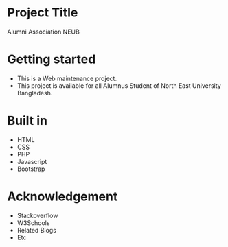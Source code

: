 # Project Title
Alumni Association NEUB

# Getting started
<ul> 
  <li> This is a Web maintenance project. </li>
  <li> This project is available for all Alumnus Student of North East University Bangladesh. </li>
</ul>

# Built in

<ul> 
  
  <li> HTML </li>
  <li> CSS </li> 
  <li> PHP </li>
  <li> Javascript </li>
  <li> Bootstrap </li>
  
</ul>

# Acknowledgement

<ul> 
  <li> Stackoverflow </li>
  <li> W3Schools </li>
  <li> Related Blogs </li>
  <li> Etc </li>

</ul>
